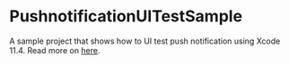 # PushnotificationUITestSample

A sample project that shows how to UI test push notification using Xcode 11.4. Read more on [here](https://medium.com/p/e9c9ccd8aa9f).
